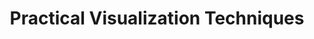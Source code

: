 ---
layout: slideshow
title: Practical Visualization Techniques
slides:

    - content: | 
        ### Practical Visualization Techniques

    - content: |

        ### Principles of Visualization (From Tufte)

        * Show the data "truthfully", don't distort it
        * Allow the viewer to understand the most ideas in the shortest time
        * Encourage the viewer to thinking about the form or substance of the data, not the method of display
        * Reveal the structure in the data at a variety of scales
        * Serve a clear purpose within the text or wherever it is displayed
        * Be integrated with other descriptions of the data
        {:.fragment}

      notes: |
        These principles are not absolute, but in general are a good guide to what you should and shouldn't do. They are fairly self explanatory, but here are some notes none the less

        Visualization are made with a message in mind, but that message should be a fair representation of what's in the data, not a distortion or exaggeration of anything present.

        When we are creating a visualization we want the viewing to get the message or idea being displayed quickly as well as conveying a depth of information at the same time. There is generally a trade off between speed of information retrieved by the viewer and the level of information shown.

        The particular method of visualization chosen should be almost transparent to the data, when we look at visualization we are drawn to features of the data, not the method used to display it. 

        [SOMETHING ABOUT SCALE]

        With regard to the last two points, a visualization should be part of whatever piece of media it is displayed in. If it is not stand alone piece, it should be part of and integrate with whatever it's in. It should be clear from a glance what it's prupose is and what it's being used for.

    - content: |
        [Napoleon's March](https://en.wikipedia.org/wiki/Charles_Joseph_Minard#/media/File:Minard.png)
    - content: |
        [Napoleon's March (Translated)](https://upload.wikimedia.org/wikipedia/commons/5/5d/Minard_map_of_napoleon.png)
      notes: |
        Forces visual comparisons (the upper lighter band showing the large army going to Moscow vs. the narrow dark band showing the small army returning).
        Shows causality (the temperature chart at the bottom).
        Captures multivariate complexity (size of army, location, direction, temperature, and time).
        Integrates text and graphic into a coherent whole.
        Illustrate high quality content (complete and accurate data, presented to support Minard’s  argument against war).
        Place comparisons adjacent to each other, not sequentially (people forget if they have to go from page to page ).
        Use the smallest effective differences (i.e., avoid bold colors, heavy lines, distracting labels and scales).

    - content: |
        ### Narrative
        notes: |
          Minards chart has an excellent sense of narrative. People often talk about telling a story when creating graphics and visualizations. There is no need to follow this dogmatically but it can help clarify what you are trying to achieve. 
          Guide. Highlight. Interpret.

    - content: |
        ### Avoid Chart Junk
        ![alt text](http://1.bp.blogspot.com/-QZRaqE5OK1E/Tyl3KDwofOI/AAAAAAAAAWY/0yyupJsyER8/s1600/F1001E_A_large.gif){: .center-aligned height="400"} 
      notes: |

        Hopefully it is clear what chart junk is by looking at this graphic. Chart junk has been a bit of a contentious term; a safe definition is that it's an embellishment that doesn't add anything to the graphic.

        You could argue that this graphic is visually striking, but the embellishments they have used, over lapping pie graphics and the arrangement of pie graphs across the space of the image, don't add to our understanding of the image, they take away from it. 

        This is a bit of an oversimplification. Its okay to make a graphic "junkier" if you feel it needs to be more striking or memorable. It is a trade off.
    - content: |

        ### Avoid distortion
        ![Bad]()
        ![Better]()

    - content: |

        ### Encoding with size

        Graphic dimension <= Data dimension
        ![Don't do this](images/purchasing_power.png)


    - content: |
        ### Avoid overplotting
        ![Avoid overplotting](http://www.infragistics.com/community/cfs-filesystemfile.ashx/__key/CommunityServer.Blogs.Components.WeblogFiles/tim_5F00_brock.Maria_5F00_Blogs.November/1537.comp4_4000_2x.png)


      notes: |
        When we are creating graphs such as scatter and line graphs, we can end up having data that occupies the same space in the chart because the data points are close or identical in value. If our data set is quite large or doest vary much we can end up plotting blobs of indistinguishable data. 

        If we want to continue plotting all the data points we have a few options.

        * Reduce marker size
        * Change marker shape
        * Marker transparency
        * Jitter

        The other options is to change the number of data points we are plotting. We could do this in a number of ways. We can combine or aggregate the data in some way, using the mean or median for example.

        We could break up the data into sub plots using small multiples (see next slide)

        Or, potentially you could statistically sample the data and plot the sample.




    - content: |

        ### Small multiples 
        ![Small multiples](http://danmaclean.github.io/content/images/2015/07/small_multiples.png){: .center-aligned height="400"}       

    - content: |

        ### Small multiples
        ![alt text](https://upload.wikimedia.org/wikipedia/commons/7/73/The_Horse_in_Motion.jpg){: .center-aligned height="400"} 

        Small multiples is a very simple but powerful technique. With small multiples we are taking a data set, and splitting up/disaggregating it by categories we are interested in. 

        In the example shown we have a [] graph, but we are not limited to using only the standard suite of graphs. Small multiples can be used with all varieties of techniques, social network visualizations, maps, whatever. 

        WHen using small multiples, you need to be conscious that each individual graph isn't overtly complicated. Comparisons between each graph become quite difficult otherwise. 

    - content: |
        ### Layering and separating
        ![A simple example of layering](images/stravinsky.png)


    
    - content: |
        ### The F pattern
        [The F pattern](https://media.nngroup.com/media/editor/alertbox/f_reading_pattern_eyetracking.jpg)
        notes: |
        When we read formatted text (Headings, paragraphs etc) we read it in a F pattern (if we read left to right otherwise it is the reverse. Pictured is a website with a heat map of where users look on the website, from tracking their eyes. The areas most frequently looked at follow a F pattern. This is now a very common pattern for how content is arranged in websites.

        If you have information arranged on the page that want to reader to focus on, you need a way of drawing readers attention to it 

        



    - content: |

        ### Iterate



      notes: |
        You are probably not going to get it right the first time. Creating your figures using script in R/Python etc makes iteration very easy. Changing the various graphical elements of a figure is very quick, and unlike say excel easily revertible, its just code. 

        What makes sense to you wont necessarily make sense to others. Just as you have others read over your work to check that the text flows and is free of errors, the same should be done for graphics you create. Validate your design decisions, particularly on more complex graphics. 

        

        

    - content: |
        ### Aesthetics

      notes: |
        Don't be afraid of spending time to make your graphics look nice beyond the point of a serviceable level of attractiveness. Graphics are not just something you throw into a report and then forget about them. 

         Going beyond this point inst [something], Make graphics that people want to look at. 

    - content: |
        ### Consistency
        notes: |
        Having effective, individual, graphics is great but they can lose their effectiveness a whole if there is no consistency in design from graphic to graphic. 

        We don't want the view to want to have to re learn encodings when viewing different graphic. Consistency will encourage familiarity. Remember that we are primed to notice differences. We want the view to notice differences in the data, not the medium. 

        Stick to your "Style Guide".


    - content: |
        ### Using space effectively

        ![Banking examples](https://eagereyes.org/wp-content/uploads/2013/06/aspect-ratios.png)

      notes: |
        Bank to 45 degrees - maximize disrimability. Broad heuristic. Get correct aspect ratio from this. Obviously you may have to make concessions for where graphic will end up based on formatting. 
        Transform data - log etc. Depending on data being displayed. Avoid scale breaks



    - content: |

        ### Tables

        * If you can effectively convey information with a graph, use a graph
        * Tables still have a place, most often as a reference


    - content: |

        ### General rules for using tables
        * Several smaller tables are better than one large table
        * Structure the table for how your audience will use the data
        * Arrange rows and columns by some sort of context - size, name etc

    - content: | 
        ### Use an Anchor figure
        Hilight the principle data points you want compared to the rest of the data
        ![alt text](http://stats.blogoverflow.com/files/2012/02/table_Feinberg.png){: .center-aligned height="400"} 

    - content: | 
        ### Colour lines
        Improves readability remarkably, especially for larger tables
        ![alt text](http://media.24ways.org/2007/07/illi_7.gif)


    - content: | 
        ### Combine Tables and Graphs
        Show trends/patterns in data as well as exact values
        ![alt text](http://www.perceptualedge.com/images/example2improvedsolution.GIF){: .center-aligned height="400"} 


    - content: |
        ### Sparklines   
        Show shape and variation of data 
        ![alt text](http://i.stack.imgur.com/C463D.png)

    - content: |
        ### Visualizing high dimensional/ complex data    

        ![alt text](https://c1.staticflickr.com/7/6142/5920564485_d34dbc2549_b.jpg){: .center-aligned height="400"} 


    - content: |
        ### Visualizing high dimensional/ complex data  
        ![alt text](https://archinate.files.wordpress.com/2015/05/edu-workshop-tableaupublic-datadriven1.png){: .center-aligned height="400"} 

    - content: |
        ### Explore your options, there is a whole [zoo](http://queue.acm.org/detail.cfm?id=1805128) of choices out there
        There might not be an established solution yet  ¯\\_(ツ)_/¯ so be creative
      notes: |
        http://www.visual-literacy.org/periodic_table/periodic_table.html#


---